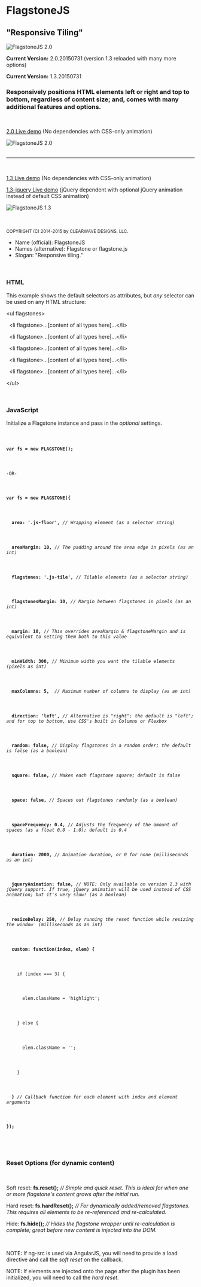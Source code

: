 <h1>FlagstoneJS</h1>
<h2>"Responsive Tiling"</h2>
<img src="http://cdn.clearwavedesigns.com/flagstonejs-2.0.jpg" alt="FlagstoneJS 2.0"/>
<br/>
<p><strong>Current Version:</strong> 2.0.20150731 (version 1.3 reloaded with many more options)</p>
<p><strong>Current Version:</strong> 1.3.20150731</p>

<h3>Responsively positions HTML elements left or right and top to bottom, regardless of content size; and, comes with many additional features and options.</h3>
<br/>
<p><a href="http://codepen.io/clearwavedesigns/full/VLqZMg" target="_blank">2.0 Live demo</a> (No dependencies with CSS-only animation)</p>
<img src="http://cdn.clearwavedesigns.com/flagstonejs-2.0.jpg" alt="FlagstoneJS 2.0"/>
<br/>
<br/>
<hr/>
<br/>
<p><a href="http://codepen.io/clearwavedesigns/full/QbVLgQ" target="_blank">1.3 Live demo</a> (No dependencies with CSS-only animation)</p>
<p><a href="http://codepen.io/clearwavedesigns/full/gbOrvR" target="_blank">1.3-jquery Live demo</a> (jQuery dependent with optional jQuery animation instead of default CSS animation)</p>
<img src="http://cdn.clearwavedesigns.com/flagstonejs-1.3.jpg" alt="FlagstoneJS 1.3"/>
<br/>
<br/>
<br/>

<small>COPYRIGHT (C) 2014-2015 by CLEARWAVE DESIGNS, LLC.</small>

<ul>
  <li>Name (official): FlagstoneJS</li>
  <li>Names (alternative): Flagstone or flagstone.js</li>
  <li>Slogan: "Responsive tiling."</li>
</ul>
<br/>
<article>
  <h3>HTML</h3>
  <p>This example shows the default selectors as attributes, but <em>any</em> selector can be used on any HTML structure:</p>
  <p>&lt;ul flagstones&gt;</p>
    <p>&#160;&#160;&lt;li flagstone&gt;...[content of all types here]...&lt;/li&gt;</p>
    <p>&#160;&#160;&lt;li flagstone&gt;...[content of all types here]...&lt;/li&gt;</p>
    <p>&#160;&#160;&lt;li flagstone&gt;...[content of all types here]...&lt;/li&gt;</p>
    <p>&#160;&#160;&lt;li flagstone&gt;...[content of all types here]...&lt;/li&gt;</p>
    <p>&#160;&#160;&lt;li flagstone&gt;...[content of all types here]...&lt;/li&gt;</p>
  <p>&lt;/ul&gt;</p>
</article>
<br/>
<article>
  <h3>JavaScript</h3>
  <p>Initialize a Flagstone instance and pass in the <em>optional</em> settings.</p>
  <code>
   <p><strong>var fs = new FLAGSTONE();</strong></p>
   <p>-OR-</p>
    <p><strong>var fs = new FLAGSTONE({</strong></p>
      <p><strong>&#160;&#160;area: '.js-floor',</strong> <em>// Wrapping element (as a selector string)</em></p>
      <p><strong>&#160;&#160;areaMargin: 10,</strong> <em>// The padding around the area edge in pixels (as an int)</em></p>
      <p><strong>&#160;&#160;flagstones: '.js-tile',</strong> <em>// Tilable elements (as a selector string)</em></p>
      <p><strong>&#160;&#160;flagstonesMargin: 10,</strong> <em>// Margin between flagstones in pixels (as an int)</em></p>
      <p><strong>&#160;&#160;margin: 10,</strong> <em>// This overrides areaMargin & flagstoneMargin and is equivalent to setting them both to this value</em></p>
      <p><strong>&#160;&#160;minWidth: 300,</strong> <em>// Minimum width you want the tilable elements (pixels as int)</em></p>
      <p><strong>&#160;&#160;maxColumns: 5,</strong> <em> // Maximum number of columns to display (as an int)</em></p>
      <p><strong>&#160;&#160;direction: 'left',</strong> <em>// Alternative is "right"; the default is "left"; and for top to bottom, use CSS's built in Columns or Flexbox</em></p>
      <p><strong>&#160;&#160;random: false,</strong> <em>// Display flagstones in a random order; the default is false (as a boolean)</em></p>
      <p><strong>&#160;&#160;square: false,</strong> <em>// Makes each flagstone square; default is false</em></p>
      <p><strong>&#160;&#160;space: false,</strong> <em>// Spaces out flagstones randomly (as a boolean)</em></p>
      <p><strong>&#160;&#160;spaceFrequency: 0.4,</strong> <em>// Adjusts the frequency of the amount of spaces (as a float 0.0 - 1.0); default is 0.4</em></p>
      <p><strong>&#160;&#160;duration: 2000,</strong> <em>// Animation duration, or 0 for none (milliseconds as an int)</em></p>
      <p><strong>&#160;&#160;jqueryAnimation: false,</strong> <em>// NOTE: Only available on version 1.3 with jQuery support. If true, jQuery animation will be used instead of CSS animation; but it's very slow! (as a boolean)</em></p>
      <p><strong>&#160;&#160;resizeDelay: 250,</strong> <em>// Delay running the reset function while resizing the window  (milliseconds as an int)</em></p>
      <p><strong>&#160;&#160;custom: function(index, elem) {</strong></p>
      <p>&#160;&#160;&#160;&#160;if (index === 3) {</p>
      <p>&#160;&#160;&#160;&#160;&#160;&#160;elem.className = 'highlight';</p>
      <p>&#160;&#160;&#160;&#160;} else {</p>
      <p>&#160;&#160;&#160;&#160;&#160;&#160;elem.className = '';</p>
      <p>&#160;&#160;&#160;&#160;}</p>
      <p>&#160;&#160;<strong>}</strong> <em>// Callback function for each element with index and element arguments</em></p>
    <p><strong>});</strong></p>
  </code>
</article>
<br/>
<article>
  <h3>Reset Options (for dynamic content)</h3>
  <br/>
  <p>Soft reset: <strong>fs.reset();</strong> <em>// Simple and quick reset. This is ideal for when one or more flagstone's content grows after the initial run.</em></p>
  <p>Hard reset: <strong>fs.hardReset();</strong> <em>// For dynamically added/removed flagstones. This requires all elements to be re-referenced and re-calculated.</em></p>
  <p>Hide: <strong>fs.hide();</strong> <em>// Hides the flagstone wrapper until re-calculation is complete; great before new content is injected into the DOM.</em></p>
  <br/>
  <p>NOTE: If ng-src is used via AngularJS, you will need to provide a load directive and call the <em>soft reset</em> on the callback.</p>
  <p>NOTE: If elements are injected onto the page after the plugin has been initialized, you will need to call the <em>hard reset</em>.</p>
</article>
